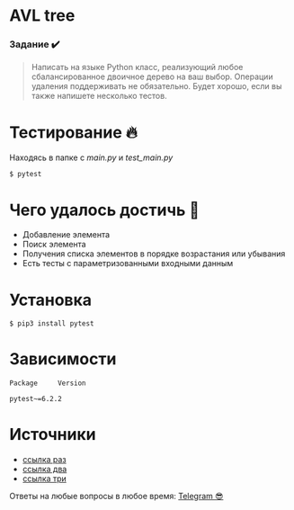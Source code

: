 # AVL tree

### Задание ✔️
>Написать на языке Python класс, реализующий любое сбалансированное двоичное дерево на ваш выбор. Операции удаления поддерживать не обязательно. Будет хорошо, если вы также напишете несколько тестов.

# Тестирование 🔥

Находясь в папке с *main.py* и *test_main.py*
```console
$ pytest
```
# Чего удалось достичь 🥂

* Добавление элемента
* Поиск элемента
* Получения списка элементов в порядке возрастания или убывания
* Есть тесты с параметризованными входными данным 

# Установка

```console
$ pip3 install pytest
```

# Зависимости

```python3
Package     Version

pytest~=6.2.2
```

# Источники 
- [ссылка раз](https://www.geeksforgeeks.org/avl-tree-set-1-insertion/)
- [ссылка два](https://en.wikipedia.org/wiki/AVL_tree)
- [ссылка три](https://www.geeksforgeeks.org/print-binary-tree-2-dimensions/)

Ответы на любые вопросы в любое время:
[Telegram 😎](https://t.me/tyomachka)
